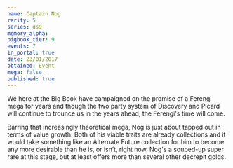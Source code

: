 ```yaml
---
name: Captain Nog
rarity: 5
series: ds9
memory_alpha:
bigbook_tier: 9
events: 7
in_portal: true
date: 23/01/2017
obtained: Event
mega: false
published: true
---
```


We here at the Big Book have campaigned on the promise of a Ferengi mega for years and though the two party system of Discovery and Picard will continue to trounce us in the years ahead, the Ferengi's time will come.

Barring that increasingly theoretical mega, Nog is just about tapped out in terms of value growth. Both of his viable traits are already collections and it would take something like an Alternate Future collection for him to become any more desirable than he is, or isn’t, right now. Nog's a souped-up super rare at this stage, but at least offers more than several other decrepit golds.
